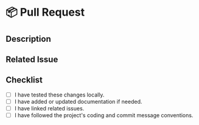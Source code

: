 # 📦 Pull Request

## Description

<!-- Please describe your changes clearly and concisely. -->

## Related Issue

<!-- If this PR closes or is related to an issue, link it here. -->
<!-- e.g. Closes #12, Fixes #34 -->

## Checklist

- [ ] I have tested these changes locally.
- [ ] I have added or updated documentation if needed.
- [ ] I have linked related issues.
- [ ] I have followed the project's coding and commit message conventions.
